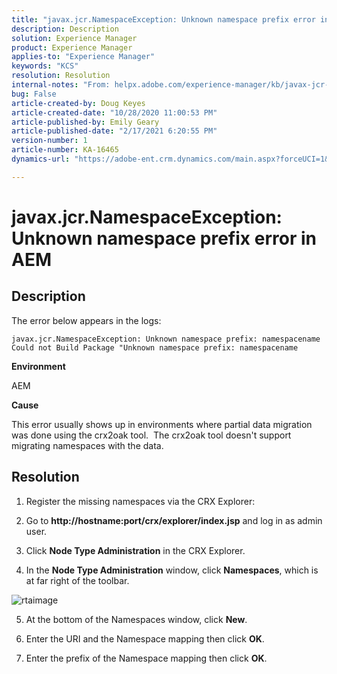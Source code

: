 ```yaml
---
title: "javax.jcr.NamespaceException: Unknown namespace prefix error in AEM"
description: Description
solution: Experience Manager
product: Experience Manager
applies-to: "Experience Manager"
keywords: "KCS"
resolution: Resolution
internal-notes: "From: helpx.adobe.com/experience-manager/kb/javax-jcr-NamespaceException-Unknown-namespace-prefix-error-in-AEM.html"
bug: False
article-created-by: Doug Keyes
article-created-date: "10/28/2020 11:00:53 PM"
article-published-by: Emily Geary
article-published-date: "2/17/2021 6:20:55 PM"
version-number: 1
article-number: KA-16465
dynamics-url: "https://adobe-ent.crm.dynamics.com/main.aspx?forceUCI=1&pagetype=entityrecord&etn=knowledgearticle&id=2af41e6d-7119-eb11-a813-000d3a5937f3"

---
```

# javax.jcr.NamespaceException: Unknown namespace prefix error in AEM

## Description


The error below appears in the logs:




```
javax.jcr.NamespaceException: Unknown namespace prefix: namespacename
Could not Build Package "Unknown namespace prefix: namespacename
```


<b>Environment</b>

AEM

<b>Cause</b>

This error usually shows up in environments where partial data migration was done using the crx2oak tool.  The crx2oak tool doesn't support migrating namespaces with the data.


## Resolution


1. Register the missing namespaces via the CRX Explorer:

2. Go to <b>http://hostname:port/crx/explorer/index.jsp</b> and log in as admin user.

3. Click <b>Node Type Administration</b> in the CRX Explorer.

4. In the <b>Node Type Administration</b> window, click <b>Namespaces</b>, which is at far right of the toolbar.

![rtaimage](https://helpx.adobe.com/content/dam/help/en/experience-manager/kb/javax-jcr-NamespaceException-Unknown-namespace-prefix-error-in-AEM/_jcr_content/main-pars/procedure/proc_par/step_2/step_par/image/rtaimage.png "rtaimage")

5. At the bottom of the Namespaces window, click <b>New</b>.

6. Enter the URI and the Namespace mapping then click <b>OK</b>.

7. Enter the prefix of the Namespace mapping then click <b>OK</b>.
